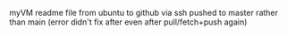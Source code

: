 myVM readme file
from ubuntu to github via ssh
pushed to master rather than main (error didn't fix after even after pull/fetch+push again)
